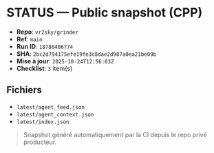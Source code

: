 # STATUS — Public snapshot (CPP)

- **Repo**: `vr2sky/grinder`
- **Ref**: `main`
- **Run ID**: `18780406774`
- **SHA**: `2bc2d794175efe19fe3c8dae2d987a0ea21be09b`
- **Mise à jour**: `2025-10-24T12:56:03Z`
- **Checklist**: `3` item(s)

## Fichiers
- `latest/agent_feed.json`
- `latest/agent_context.json`
- `latest/index.json`

> Snapshot généré automatiquement par la CI depuis le repo privé producteur.
